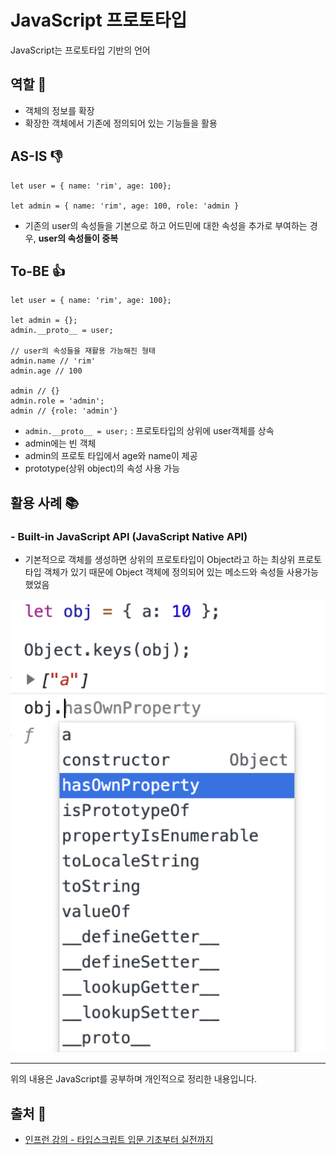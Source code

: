 # JavaScript 프로토타입
JavaScript는 프로토타입 기반의 언어
## 역할 💪
- 객체의 정보를 확장
- 확장한 객체에서 기존에 정의되어 있는 기능들을 활용
## AS-IS 👎

```
let user = { name: 'rim', age: 100};

let admin = { name: 'rim', age: 100, role: 'admin }
```
- 기존의 user의 속성들을 기본으로 하고 어드민에 대한 속성을 추가로 부여하는 경우, **user의 속성들이 중복**

## To-BE 👍

```
let user = { name: 'rim', age: 100};

let admin = {};
admin.__proto__ = user;

// user의 속성들을 재활용 가능해진 형태
admin.name // 'rim'
admin.age // 100

admin // {}
admin.role = 'admin';
admin // {role: 'admin'}
```
- `admin.__proto__ = user;` : 프로토타입의 상위에 user객체를 상속
- admin에는 빈 객체
- admin의 프로토 타입에서 age와 name이 제공
- prototype(상위 object)의 속성 사용 가능

## 활용 사례 📚
### - Built-in JavaScript API (JavaScript Native API)
- 기본적으로 객체를 생성하면 상위의 프로토타입이 Object라고 하는 최상위 프로토타입 객체가 있기 때문에 Object 객체에 정의되어 있는 메소드와 속성들 사용가능했었음

<img src="images/js_prototype.png" width="600" />

- - -
위의 내용은 JavaScript를 공부하며 개인적으로 정리한 내용입니다.
## 출처 📝
- [인프런 강의 - 타입스크립트 입문 기초부터 실전까지](https://www.inflearn.com/course/%ED%83%80%EC%9E%85%EC%8A%A4%ED%81%AC%EB%A6%BD%ED%8A%B8-%EC%9E%85%EB%AC%B8/dashboard)